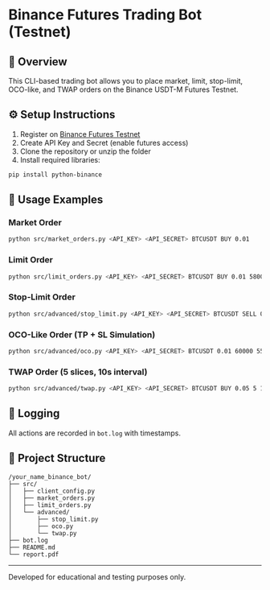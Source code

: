 # Binance Futures Trading Bot (Testnet)

## 📌 Overview
This CLI-based trading bot allows you to place market, limit, stop-limit, OCO-like, and TWAP orders on the Binance USDT-M Futures Testnet.

## ⚙️ Setup Instructions

1. Register on [Binance Futures Testnet](https://testnet.binancefuture.com)
2. Create API Key and Secret (enable futures access)
3. Clone the repository or unzip the folder
4. Install required libraries:
```bash
pip install python-binance
```

## 🚀 Usage Examples

### Market Order
```bash
python src/market_orders.py <API_KEY> <API_SECRET> BTCUSDT BUY 0.01
```

### Limit Order
```bash
python src/limit_orders.py <API_KEY> <API_SECRET> BTCUSDT BUY 0.01 58000
```

### Stop-Limit Order
```bash
python src/advanced/stop_limit.py <API_KEY> <API_SECRET> BTCUSDT SELL 0.01 57000 56800
```

### OCO-Like Order (TP + SL Simulation)
```bash
python src/advanced/oco.py <API_KEY> <API_SECRET> BTCUSDT 0.01 60000 55000
```

### TWAP Order (5 slices, 10s interval)
```bash
python src/advanced/twap.py <API_KEY> <API_SECRET> BTCUSDT BUY 0.05 5 10
```

## 🧾 Logging
All actions are recorded in `bot.log` with timestamps.

## 📁 Project Structure
```
/your_name_binance_bot/
├── src/
│   ├── client_config.py
│   ├── market_orders.py
│   ├── limit_orders.py
│   └── advanced/
│       ├── stop_limit.py
│       ├── oco.py
│       └── twap.py
├── bot.log
├── README.md
└── report.pdf
```

---
Developed for educational and testing purposes only.